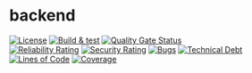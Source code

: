 # backend

[![License](https://img.shields.io/badge/license-Apache%202.0-blue.svg)](LICENSE.txt)
[![Build & test](https://github.com/IQPlay/backend/actions/workflows/gradle-build-test.yml/badge.svg?branch=main)](https://github.com/IQPlay/backend/actions/workflows/gradle-build-test.yml)
[![Quality Gate Status](https://sonarcloud.io/api/project_badges/measure?project=IQPlay_backend&metric=alert_status)](https://sonarcloud.io/summary/new_code?id=IQPlay_backend)
<br/>
[![Reliability Rating](https://sonarcloud.io/api/project_badges/measure?project=IQPlay_backend&metric=reliability_rating)](https://sonarcloud.io/summary/new_code?id=IQPlay_backend)
[![Security Rating](https://sonarcloud.io/api/project_badges/measure?project=IQPlay_backend&metric=security_rating)](https://sonarcloud.io/summary/new_code?id=IQPlay_backend)
[![Bugs](https://sonarcloud.io/api/project_badges/measure?project=IQPlay_backend&metric=bugs)](https://sonarcloud.io/summary/new_code?id=IQPlay_backend)
[![Technical Debt](https://sonarcloud.io/api/project_badges/measure?project=IQPlay_backend&metric=sqale_index)](https://sonarcloud.io/summary/new_code?id=IQPlay_backend)
[![Lines of Code](https://sonarcloud.io/api/project_badges/measure?project=IQPlay_backend&metric=ncloc)](https://sonarcloud.io/summary/new_code?id=IQPlay_backend)
[![Coverage](https://sonarcloud.io/api/project_badges/measure?project=IQPlay_backend&metric=coverage)](https://sonarcloud.io/summary/new_code?id=IQPlay_backend)
